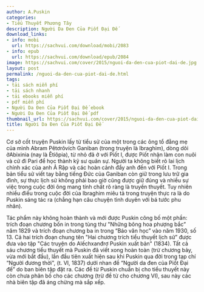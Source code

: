 ```yaml
---
author: A.Puskin
categories:
- Tiểu Thuyết Phương Tây
description: Người Da Đen Của Piốt Đại Đế
download_links:
- info: mobi
  url: https://sachvui.com/download/mobi/2083
- info: epub
  url: https://sachvui.com/download/epub/2084
image: https://sachvui.com/cover/2015/nguoi-da-den-cua-piot-dai-de.jpg
layout: post
permalink: /nguoi-da-den-cua-piot-dai-de.html
tags:
- tải sách miễn phí
- tải sách nhanh
- tải ebooks miễn phí
- pdf miễn phí
- Người Da Đen Của Piốt Đại Đế ebook
- Người Da Đen Của Piốt Đại Đế pdf
thumbnail_url: https://sachvui.com/cover/2015/nguoi-da-den-cua-piot-dai-de.jpg
title: Người Da Đen Của Piốt Đại Đế
---
```


 <div class="item-desc text-justify"> <p>Cơ sở cốt truyện Puskin lấy từ tiểu sử của một trong các ông tổ đằng mẹ của mình Abram Pêtơrôvích Ganiban (trong truyện là Ibraghim), dòng dõi ởAbixinia (nay là Êtiôpia), từ nhỏ đã ở với Piốt I, được Piốt nhận làm con nuôi và cử đi Pari để học thành kỹ sư quân sự. Người ta không biết rõ lai lịch chính xác của anh Ả Rập và các hoàn cảnh đẩy anh đến với Piốt I. Trong bản tiểu sử viết tay bằng tiếng Đức của Ganiban còn giữ trong lưu trữ gia đình, sự thực lịch sử không phải bao giờ cũng được giữ đúng và nhiều sự việc trong cuộc đời ông mang tính chất rõ ràng là truyền thuyết. Tuy nhiên nhiều điều trong cuộc đời của Ibraghim miêu tả trong truyện thực ra là do Puskin sáng tác ra (chẳng hạn câu chuyện tình duyên với bá tước phu nhân).</p><p>Tác phẩm này không hoàn thành và mới được Puskin công bố một phần: trích đoạn chương bốn in trong tùng thư "Những bông hoa phượng bắc” năm 1829 và trích đoạn chương ba in trong “Báo văn học” vào năm 1930, số 13. Cả hai trích đoạn chung tên "Hai chương trích tiểu thuyết lịch sử” được đưa vào tập "Các truyện do Alếchxanđrơ Puskin xuất bản" (1834). Tất cả sáu chương tiểu thuyết mà Puskin đã viết xong hoàn toàn (trừ chương bảy, vừa mới bắt đầu), lần đầu tiên xuất hiện sau khi Puskin qua đời trong tạp chí “Người đương thời", (t. VI, 1837) dưới nhan đề “Người da đen của Piốt Đại đế” do ban biên tập đặt ra. Các đề từ Puskin chuẩn bị cho tiểu thuyết này còn chưa phân bố cho các chương (trừ đề từ cho chương VI), sau này các nhà biên tập đã áng chừng mà sắp xếp.</p> </div>